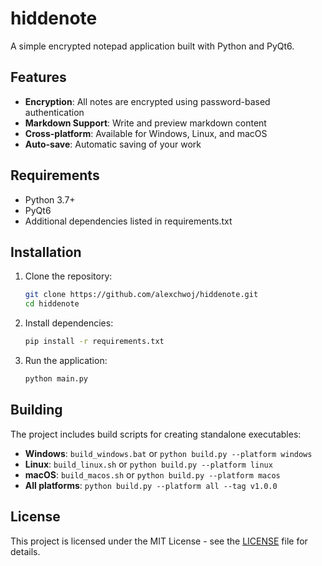 # hiddenote

A simple encrypted notepad application built with Python and PyQt6.


## Features

- **Encryption**: All notes are encrypted using password-based authentication
- **Markdown Support**: Write and preview markdown content
- **Cross-platform**: Available for Windows, Linux, and macOS
- **Auto-save**: Automatic saving of your work

## Requirements

- Python 3.7+
- PyQt6
- Additional dependencies listed in requirements.txt

## Installation

1. Clone the repository:

   ```bash
   git clone https://github.com/alexchwoj/hiddenote.git
   cd hiddenote
   ```

2. Install dependencies:

   ```bash
   pip install -r requirements.txt
   ```

3. Run the application:
   ```bash
   python main.py
   ```

## Building

The project includes build scripts for creating standalone executables:

- **Windows**: `build_windows.bat` or `python build.py --platform windows`
- **Linux**: `build_linux.sh` or `python build.py --platform linux`
- **macOS**: `build_macos.sh` or `python build.py --platform macos`
- **All platforms**: `python build.py --platform all --tag v1.0.0`

## License

This project is licensed under the MIT License - see the [LICENSE](LICENSE) file for details.
